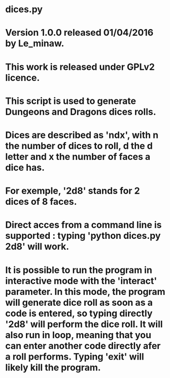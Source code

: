 # dices.py
# Version 1.0.0 released 01/04/2016 by Le_minaw.
# This work is released under GPLv2 licence.

# This script is used to generate Dungeons and Dragons dices rolls.
# Dices are described as 'ndx', with n the number of dices to roll, d the d letter and x the number of faces a dice has.
# For exemple, '2d8' stands for 2 dices of 8 faces.
# Direct acces from a command line is supported : typing 'python dices.py 2d8' will work.
# It is possible to run the program in interactive mode with the 'interact' parameter. In this mode, the program will generate dice roll as soon as a code is entered, so typing directly '2d8' will perform the dice roll. It will also run in loop, meaning that you can enter another code directly afer a roll performs. Typing 'exit' will likely kill the program.
